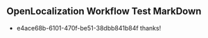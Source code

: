 ## OpenLocalization Workflow Test MarkDown
* e4ace68b-6101-470f-be51-38dbb841b84f 
thanks!<!--HONumber=Mar16_HO3-->
